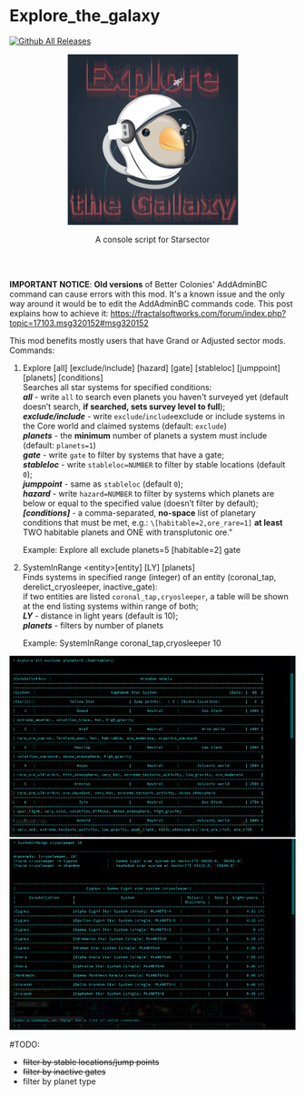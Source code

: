 # Explore_the_galaxy
[![Github All Releases](https://img.shields.io/github/downloads/MilanTodorovic/Explore_the_galaxy/total.svg)]()


<p align="center"><img src="./logo_pizonko_interlaced.png" /></p>
<p align="center">A console script for Starsector</p><br><br>


**IMPORTANT NOTICE**: **Old versions** of Better Colonies' AddAdminBC command can cause errors with this mod. It's a known issue and the only way around it would be to edit the AddAdminBC commands code. This post explains how to achieve it: https://fractalsoftworks.com/forum/index.php?topic=17103.msg320152#msg320152


This mod benefits mostly users that have Grand or Adjusted sector mods.<br>
Commands:<br>
1) Explore \[all] \[exclude/include] \[hazard] \[gate] \[stableloc] \[jumppoint] \[planets] \[conditions]<br>
Searches all star systems for specified conditions:<br>
*__all__* - write `all` to search even planets you haven't surveyed yet (default doesn’t search, __if searched, sets survey level to full__);<br>
*__exclude/include__* - write `exclude`/`include`exclude or include systems in the Core world and claimed systems (default: `exclude`)<br>
*__planets__* -  the __minimum__ number of planets a system must include (default: `planets=1`)<br>
*__gate__* - write `gate` to filter by systems that have a gate;<br>
*__stableloc__* - write `stableloc=NUMBER` to filter by stable locations (default `0`);<br>
*__jumppoint__* - same as `stableloc` (default `0`);<br>
*__hazard__* - write `hazard=NUMBER` to filter by systems which planets are below or equal to the specified value (doesn’t filter by default);<br>
*__\[conditions]__* - a comma-separated, __no-space__ list of planetary conditions that must be met, e.g.: `\[habitable=2,ore_rare=1]` **at least** TWO habitable planets and ONE with transplutonic ore."<br>

    Example: Explore all exclude planets=5 \[habitable=2] gate
    
2) SystemInRange \<entity>\[entity] \[LY] \[planets]<br>
Finds systems in specified range (integer) of an entity (coronal_tap, derelict_cryosleeper, inactive_gate):<br>
if two entities are listed `coronal_tap,cryosleeper`, a table will be shown at the end listing systems within range of both;<br>
*__LY__* - distance in  light years (default is 10);<br>
*__planets__* - filters by number of planets<br>

    Example: SystemInRange coronal_tap,cryosleeper 10


<img src="./mod_pictures/mod_explore.jpg">
<img src="./mod_pictures/mod_systeminrange.jpg">


#TODO:
- <strike>filter by stable locations/jump points</strike>
- <strike>filter by inactive gates</strike>
- filter by planet type
